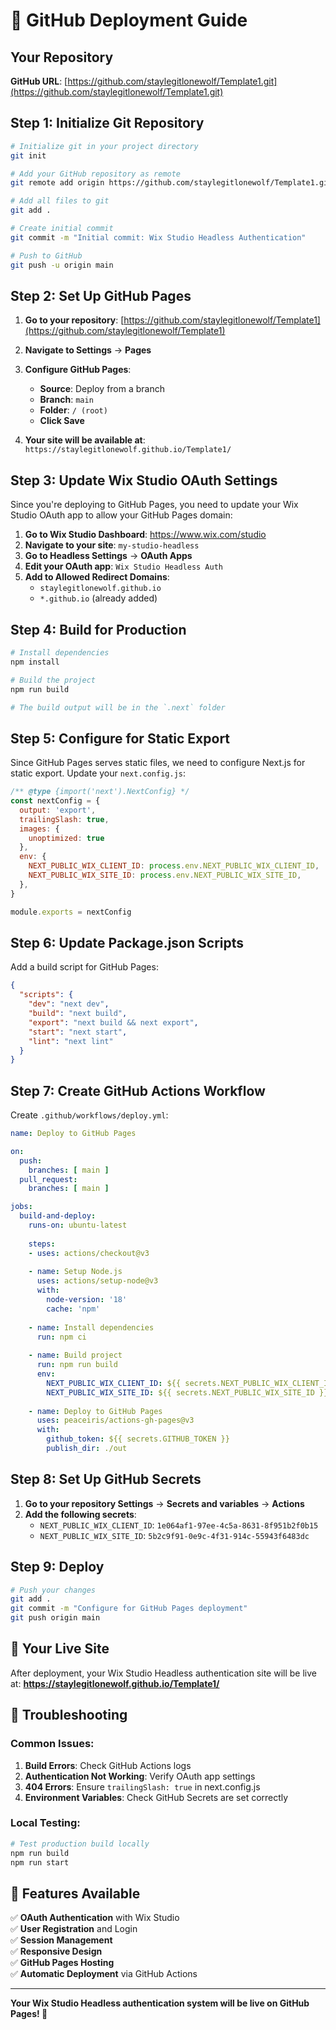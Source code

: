 # 🚀 GitHub Deployment Guide

## Your Repository
**GitHub URL**: [https://github.com/staylegitlonewolf/Template1.git](https://github.com/staylegitlonewolf/Template1.git)

## Step 1: Initialize Git Repository

```bash
# Initialize git in your project directory
git init

# Add your GitHub repository as remote
git remote add origin https://github.com/staylegitlonewolf/Template1.git

# Add all files to git
git add .

# Create initial commit
git commit -m "Initial commit: Wix Studio Headless Authentication"

# Push to GitHub
git push -u origin main
```

## Step 2: Set Up GitHub Pages

1. **Go to your repository**: [https://github.com/staylegitlonewolf/Template1](https://github.com/staylegitlonewolf/Template1)

2. **Navigate to Settings** → **Pages**

3. **Configure GitHub Pages**:
   - **Source**: Deploy from a branch
   - **Branch**: `main`
   - **Folder**: `/ (root)`
   - **Click Save**

4. **Your site will be available at**: `https://staylegitlonewolf.github.io/Template1/`

## Step 3: Update Wix Studio OAuth Settings

Since you're deploying to GitHub Pages, you need to update your Wix Studio OAuth app to allow your GitHub Pages domain:

1. **Go to Wix Studio Dashboard**: https://www.wix.com/studio
2. **Navigate to your site**: `my-studio-headless`
3. **Go to Headless Settings** → **OAuth Apps**
4. **Edit your OAuth app**: `Wix Studio Headless Auth`
5. **Add to Allowed Redirect Domains**:
   - `staylegitlonewolf.github.io`
   - `*.github.io` (already added)

## Step 4: Build for Production

```bash
# Install dependencies
npm install

# Build the project
npm run build

# The build output will be in the `.next` folder
```

## Step 5: Configure for Static Export

Since GitHub Pages serves static files, we need to configure Next.js for static export. Update your `next.config.js`:

```javascript
/** @type {import('next').NextConfig} */
const nextConfig = {
  output: 'export',
  trailingSlash: true,
  images: {
    unoptimized: true
  },
  env: {
    NEXT_PUBLIC_WIX_CLIENT_ID: process.env.NEXT_PUBLIC_WIX_CLIENT_ID,
    NEXT_PUBLIC_WIX_SITE_ID: process.env.NEXT_PUBLIC_WIX_SITE_ID,
  },
}

module.exports = nextConfig
```

## Step 6: Update Package.json Scripts

Add a build script for GitHub Pages:

```json
{
  "scripts": {
    "dev": "next dev",
    "build": "next build",
    "export": "next build && next export",
    "start": "next start",
    "lint": "next lint"
  }
}
```

## Step 7: Create GitHub Actions Workflow

Create `.github/workflows/deploy.yml`:

```yaml
name: Deploy to GitHub Pages

on:
  push:
    branches: [ main ]
  pull_request:
    branches: [ main ]

jobs:
  build-and-deploy:
    runs-on: ubuntu-latest
    
    steps:
    - uses: actions/checkout@v3
    
    - name: Setup Node.js
      uses: actions/setup-node@v3
      with:
        node-version: '18'
        cache: 'npm'
    
    - name: Install dependencies
      run: npm ci
    
    - name: Build project
      run: npm run build
      env:
        NEXT_PUBLIC_WIX_CLIENT_ID: ${{ secrets.NEXT_PUBLIC_WIX_CLIENT_ID }}
        NEXT_PUBLIC_WIX_SITE_ID: ${{ secrets.NEXT_PUBLIC_WIX_SITE_ID }}
    
    - name: Deploy to GitHub Pages
      uses: peaceiris/actions-gh-pages@v3
      with:
        github_token: ${{ secrets.GITHUB_TOKEN }}
        publish_dir: ./out
```

## Step 8: Set Up GitHub Secrets

1. **Go to your repository Settings** → **Secrets and variables** → **Actions**
2. **Add the following secrets**:
   - `NEXT_PUBLIC_WIX_CLIENT_ID`: `1e064af1-97ee-4c5a-8631-8f951b2f0b15`
   - `NEXT_PUBLIC_WIX_SITE_ID`: `5b2c9f91-0e9c-4f31-914c-55943f6483dc`

## Step 9: Deploy

```bash
# Push your changes
git add .
git commit -m "Configure for GitHub Pages deployment"
git push origin main
```

## 🎉 Your Live Site

After deployment, your Wix Studio Headless authentication site will be live at:
**https://staylegitlonewolf.github.io/Template1/**

## 🔧 Troubleshooting

### Common Issues:

1. **Build Errors**: Check GitHub Actions logs
2. **Authentication Not Working**: Verify OAuth app settings
3. **404 Errors**: Ensure `trailingSlash: true` in next.config.js
4. **Environment Variables**: Check GitHub Secrets are set correctly

### Local Testing:

```bash
# Test production build locally
npm run build
npm run start
```

## 📱 Features Available

✅ **OAuth Authentication** with Wix Studio  
✅ **User Registration** and Login  
✅ **Session Management**  
✅ **Responsive Design**  
✅ **GitHub Pages Hosting**  
✅ **Automatic Deployment** via GitHub Actions  

---

**Your Wix Studio Headless authentication system will be live on GitHub Pages! 🚀** 